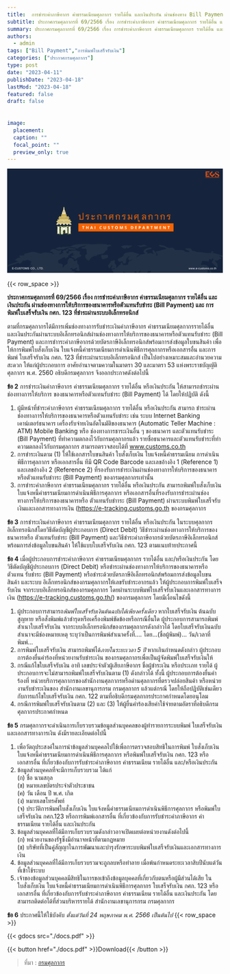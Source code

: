 ```yaml
---
title: 	การชำระค่าภาษีอากร ค่าธรรมเนียมศุลกากร รายได้อื่น และเงินประกัน ผ่านช่องทาง Bill Payment และการพิมพ์ใบเสร็จรับเงิน 
subtitle: ประกาศกรมศุลกากรที่ 69/2566 เรื่อง การชำระค่าภาษีอากร ค่าธรรมเนียมศุลกากร รายได้อื่น และเงินประกัน ผ่านช่องทางการให้บริการของธนาคารหรือตัวแทนรับชําระ (Bill Payment) และ การพิมพ์ใบเสร็จรับเงิน กศก. 123 ที่ชําระผ่านระบบอิเล็กทรอนิกส์
summary: ประกาศกรมศุลกากรที่ 69/2566 เรื่อง การชำระค่าภาษีอากร ค่าธรรมเนียมศุลกากร รายได้อื่น และเงินประกัน ผ่านช่องทางการให้บริการของธนาคารหรือตัวแทนรับชําระ (Bill Payment) และ การพิมพ์ใบเสร็จรับเงิน กศก. 123 ที่ชําระผ่านระบบอิเล็กทรอนิกส์
authors:
  - admin
tags: ["Bill Payment","การพิมพ์ใบเสร็จรับเงิน"]
categories: ["ประกาศกรมศุลกากร"]
type: post
date: "2023-04-11"
publishDate: "2023-04-18"
lastMod: "2023-04-18"
featured: false
draft: false


image:
  placement:
  caption: ""
  focal_point: ""
  preview_only: true
---
```


![](featured.png)

{{< row_space >}}

**ประกาศกรมศุลกากรที่ 69/2566 เรื่อง การชำระค่าภาษีอากร ค่าธรรมเนียมศุลกากร รายได้อื่น และเงินประกัน ผ่านช่องทางการให้บริการของธนาคารหรือตัวแทนรับชําระ (Bill Payment) และ การพิมพ์ใบเสร็จรับเงิน กศก. 123 ที่ชําระผ่านระบบอิเล็กทรอนิกส์** 

ตามที่กรมศุลกากรได้มีการเพิ่มช่องทางการรับชําระเงินค่าภาษีอากร ค่าธรรมเนียมศุลกากรรายได้อื่น และเงินประกันผ่านระบบอิเล็กทรอนิกส์ผ่านช่องทางการให้บริการของธนาคารหรือตัวแทนรับชําระ (Bill Payment) และการชําาระค่าภาษีอากรด้วยบัตรภาษีอิเล็กทรอนิกส์พร้อมการส่งข้อมูลใบขนสินค้า เพื่อให้การพิมพ์ใบสั่งเก็บเงิน ใบแจ้งหนี้ค่าธรรมเนียมการดําเนินพิธีการศุลกากรหรือเอกสารอื่น และการพิมพ์ ใบเสร็จรับเงิน กศก. 123 ที่ชําระผ่านระบบอิเล็กทรอนิกส์ เป็นไปอย่างเหมาะสมและอํานวยความสะดวก ให้แก่ผู้ประกอบการ อาศัยอำนาจตามความในมาตรา 30 และมาตรา 53 แห่งพระราชบัญญัติศุลกากร พ.ศ. 2560 อธิบดีกรมศุลกากร จึงออกประกาศดังต่อไปนี้

**ข้อ 2** การชำระเงินค่าภาษีอากร ค่าธรรมเนียมศุลกากร รายได้อื่น หรือเงินประกัน ให้สามารถชําระผ่านช่องทางการให้บริการ ของธนาคารหรือตัวแทนรับชําระ (Bill Payment) ได้ โดยให้ปฏิบัติ ดังนี้
1.	ผู้มีหน้าที่ชําระค่าภาษีอากร ค่าธรรมเนียมศุลกากร รายได้อื่น หรือเงินประกัน สามารถ ชำระผ่านช่องทางการให้บริการของธนาคารหรือตัวแทนรับชําระ เช่น ระบบ Internet Banking เคาน์เตอร์ธนาคาร เครื่องรับจ่ายเงินอัตโนมัติของธนาคาร (Automatic Teller Machine : ATM) Mobile Banking หรือ ช่องทางการชาระเงินอื่น ๆ ของธนาคาร และตัวแทนรับชําระ (Bill Payment) ที่ทำความตกลงไว้กับกรมศุลกากรแล้ว รายชื่อธนาคารและตัวแทนรับชําระที่ท่าความตกลงไว้กับกรมศุลกากร สามารถตรวจสอบได้ที่ www.customs.co.th
2.	การชำระเงินตาม (1) ให้ใช้เอกสารใบขนสินค้า ใบสั่งเก็บเงิน ใบแจ้งหนี้ค่าธรรมเนียม การดำเนินพิธีการศุลกากร หรือเอกสารอื่น ทีมี QR Code Barcode และเลขอ้างอิง 1 (Reference 1) และเลขอ้างอิง 2 (Reference 2) ที่รองรับการชำระเงินผ่านช่องทางการให้บริการของธนาคารหรือตัวแทนรับชําาระ (Bill Payment) ของกรมศุลกากรเท่านั้น
3.	การชำระค่าภาษีอากร ค่าธรรมเนียมศุลกากร รายได้อื่น หรือเงินประกัน สามารถพิมพ์ใบสั่งเก็บเงิน ใบแจ้งหนี้ค่าธรรมเนียมการดําเนินพิธีการศุลกากร หรือเอกสารอื่นที่รองรับการชำระผ่านช่องทางการให้บริการของธนาคารหรือ ตัวแทนรับชําาระ (Bill Payment) ผ่านระบบพิมพ์ใบเสร็จรับเงินและเอกสารทางการเงิน (https://e-tracking.customs.go.th ของกรมศุลกากร

**ข้อ 3** การชําระเงินค่าภาษีอากร ค่าธรรมเนียมศุลกากร รายได้อื่น หรือเงินประกัน ในระบบศุลกากร อิเล็กทรอนิกส์โดยวิธีตัดบัญชีผู้ประกอบการ (Direct Debit) วิธีชําระผ่านช่องทางการให้บริการของธนาคารหรือ ตัวแทนรับชําระ (Bill Payment) และวิธีชําระค่าภาษีอากรด้วยบัตรภาษีอิเล็กทรอนิกส์พร้อมการส่งข้อมูลใบขนสินค้า ให้ใช้แบบใบเสร็จรับเงิน กศก. 123 ตามแนบท้ายประกาศนี้

**ข้อ 4** เมื่อผู้ประกอบการชําระค่าภาษีอากร ค่าธรรมเนียมศุลกากร รายได้อื่น และ/หรือเงินประกัน โดยวิธีตัดบัญชีผู้ประกอบการ (Direct Debit) หรือชําระผ่านช่องทางการให้บริการของธนาคารหรือตัวแทน รับชําระ (Bill Payment) หรือชําระด้วยบัตรภาษีอิเล็กทรอนิกส์พร้อมการส่งข้อมูลใบขนสินค้า และระบบ อิเล็กทรอนิกส์ของกรมศุลกากรให้เลขรับชําระอากรแล้ว ให้ผู้ประกอบการพิมพ์ใบเสร็จรับเงิน จากระบบอิเล็กทรอนิกส์ของกรมศุลกากร โดยผ่านระบบพิมพ์ใบเสร็จรับเงินและเอกสารทางการเงิน (https://e-tracking.customs.go.th/) ของกรมศุลกากร โดยมีเงื่อนไขดังนี้
1.	ผู้ประกอบการสามารถ*พิมพ์ใบเสร็จรับเงินต้นฉบับได้เพียงครั้งเดียว* หากใบเสร็จรับเงิน ต้นฉบับสูญหาย หรือสั่งพิมพ์แล้วชํารุดหรือเครื่องพิมพ์ขัดข้องหรือกรณีอื่นใด ผู้ประกอบการสามารถพิมพ์สําเนาใบเสร็จรับเงิน จากระบบอิเล็กทรอนิกส์ของกรมศุลกากรดังกล่าวได้ โดยใบเสร็จรับเงินฉบับสําเนาจะมีช่องหมายเหตุ ระบุว่าเป็นการพิมพ์สําเนาครั้งที่.... โดย...(ชื่อผู้พิมพ์)... วัน/เวลาที่พิมพ์...
2. การพิมพ์ใบเสร็จรับเงิน สามารถพิมพ์ได้*ภายในระยะเวลา 5 ปี* หากเกินกําหนดดังกล่าว ผู้ประกอบการต้องยื่นคําร้องที่หน่วยงานรับชําระเงิน ของกรมศุลกากรเพื่อเป็นผู้จัดพิมพ์ใบเสร็จรับเงินให้
3.	กรณีแก้ไขใบเสร็จรับเงิน อาทิ เลขประจําตัวผู้เสียภาษีอากร ชื่อผู้ชําระเงิน หรือประเภท รายได้ ผู้ประกอบการจะไม่สามารถพิมพ์ใบเสร็จรับเงินตาม (1) ดังกล่าวได้ ทั้งนี้ ผู้ประกอบการต้องยื่นคําร้องที่ หน่วยบริการศุลกากรของสํานักงานศุลกากรหรือด่านศุลกากรที่ตรวจปล่อยสินค้า หรือหน่วยงานรับชําระเงินของ สํานักงานเลขานุการกรม กรมศุลกากร แล้วแต่กรณี โดยให้ถือปฏิบัติเช่นเดียวกับการแก้ไขใบเสร็จรับเงิน กศก. 122 ตามที่อธิบดีกรมศุลกากรประกาศกําหนดโดยอนุโลม
4. กรณีการพิมพ์ใบเสร็จรับเงินตาม (2) และ (3) ให้ผู้ยื่นคําร้องเสียค่าใช้จ่ายตามอัตราที่อธิบดีกรมศุลกากรประกาศกําหนด

**ข้อ 5** กรมศุลกากรจะดําเนินการเก็บรวบรวมข้อมูลส่วนบุคคลของผู้ทํารายการระบบพิมพ์ ใบเสร็จรับเงินและเอกสารทางการเงิน ดังมีรายละเอียดต่อไปนี้
1.	เพื่อวัตถุประสงค์ในการนําข้อมูลส่วนบุคคลไปใช้เพื่อการตรวจสอบสิทธิในการพิมพ์ ใบสั่งเก็บเงิน ใบแจ้งหนี้ค่าธรรมเนียมการดําเนินพิธีการศุลกากร หรือพิมพ์ใบเสร็จรับเงิน กศก. 123 หรือเอกสารอื่น ที่เกี่ยวข้องกับการรับชําระค่าภาษีอากร ค่าธรรมเนียม รายได้อื่น และ/หรือเงินประกัน 
2.	ข้อมูลส่วนบุคคลที่จะมีการเก็บรวบรวม ได้แก่  
(ก) ชื่อ นามสกุล  
(ข) หมายเลขบัตรประจําตัวประชาชน  
(ค) วัน เดือน ปี พ.ศ. เกิด  
(ง) หมายเลขโทรศัพท์  
(จ) ประวัติการพิมพ์ใบสั่งเก็บเงิน ใบแจ้งหนี้ค่าธรรมเนียมการดําเนินพิธีการศุลกากร หรือพิมพ์ใบเสร็จรับเงิน กศก.123 หรือการพิมพ์เอกสารอื่น ที่เกี่ยวข้องกับการรับชําระค่าภาษีอากร ค่าธรรมเนียม รายได้อื่น และเงินประกัน  
3. ข้อมูลส่วนบุคคลที่ได้มีการเก็บรวบรวมดังกล่าวอาจเปิดเผยต่อหน่วยงานดังต่อไปนี้   
(ก) หน่วยงานของรัฐซึ่งมีอํานาจหน้าที่ตามกฎหมาย  
(ข) บริษัทที่เป็นคู่สัญญาในการพัฒนาและบํารุงรักษาระบบพิมพ์ใบเสร็จรับเงินและเอกสารทางการเงิน   
4. ข้อมูลส่วนบุคคลที่ได้มีการเก็บรวบรวมจะถูกลบหรือทําลาย เมื่อพ้นกําหนดระยะเวลาสิบปีนับแต่วันที่เข้าใช้ระบบ  
5.	เจ้าของข้อมูลส่วนบุคคลมีสิทธิในการขอเข้าถึงข้อมูลบุคคลที่เกี่ยวกับตนหรือผู้มีส่วนได้เสีย ในใบสั่งเก็บเงิน ใบแจ้งหนี้ค่าธรรมเนียมการดําเนินพิธีการศุลกากร ใบเสร็จรับเงิน กศก. 123 หรือเอกสารอื่น ที่เกี่ยวข้องกับการรับชําระค่าภาษีอากร ค่าธรรมเนียม รายได้อื่น และเงินประกัน โดยสามารถติดต่อได้ที่ส่วนบริหารรายได้ สํานักงานเลขานุการกรม กรมศุลกากร

**ข้อ 6** ประกาศนี้ให้ใช้บังคับ *ตั้งแต่วันที่ 24 พฤษภาคม พ.ศ. 2566 เป็นต้นไป*
{{< row_space >}}

{{< gdocs src="./docs.pdf" >}}


{{< button href="./docs.pdf" >}}Download{{< /button >}}



> ที่มา : [กรมศุลกากร](https://www.customs.go.th/cont_strc_download_with_docno_date.php?lang=th&top_menu=menu_homepage&current_id=14232932414a505f4a464b4b464b49)
